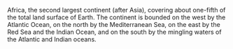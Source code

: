 Africa, the second largest continent (after Asia), covering about one-fifth of the total land surface of Earth. The continent is bounded on the west by the Atlantic Ocean, on the north by the Mediterranean Sea, on the east by the Red Sea and the Indian Ocean, and on the south by the mingling waters of the Atlantic and Indian oceans.
